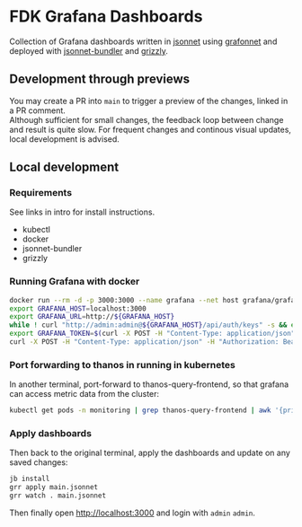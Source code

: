 # FDK Grafana Dashboards

Collection of Grafana dashboards
written in [jsonnet](https://jsonnet.org)
using [grafonnet](https://grafana.github.io/grafonnet-lib)
and deployed with [jsonnet-bundler](https://github.com/jsonnet-bundler/jsonnet-bundler)
and [grizzly](https://grafana.github.io/grizzly).

## Development through previews

You may create a PR into `main` to trigger a preview of the changes, linked in a PR comment.  
Although sufficient for small changes, the feedback loop between change and
result is quite slow. For frequent changes and continous visual updates, local
development is advised.

## Local development

### Requirements

See links in intro for install instructions.

- kubectl
- docker
- jsonnet-bundler
- grizzly

### Running Grafana with docker

```bash
docker run --rm -d -p 3000:3000 --name grafana --net host grafana/grafana
export GRAFANA_HOST=localhost:3000
export GRAFANA_URL=http://${GRAFANA_HOST}
while ! curl "http://admin:admin@${GRAFANA_HOST}/api/auth/keys" -s && echo ...; do sleep 1; done
export GRAFANA_TOKEN=$(curl -X POST -H "Content-Type: application/json" -d '{"name":"apikeycurl", "role": "Admin"}' "http://admin:admin@${GRAFANA_HOST}/api/auth/keys" | jq -r .key)
curl -X POST -H "Content-Type: application/json" -H "Authorization: Bearer $GRAFANA_TOKEN" -d "{\"uid\":\"prometheus\",\"name\":\"Prometheus\",\"type\":\"prometheus\",\"url\":\"http://localhost:9090\",\"access\":\"proxy\",\"basicAuth\":false}" $GRAFANA_URL/api/datasources
```

### Port forwarding to thanos in running in kubernetes

In another terminal, port-forward to thanos-query-frontend, so that grafana can access metric data from the cluster:

```bash
kubectl get pods -n monitoring | grep thanos-query-frontend | awk '{print $1}' | xargs -i kubectl port-forward -n monitoring {} 9090:10902
```

### Apply dashboards

Then back to the original terminal, apply the dashboards and update on any saved changes:

```bash
jb install
grr apply main.jsonnet
grr watch . main.jsonnet
```

Then finally open [http://localhost:3000](http://localhost:3000) and login with
`admin` `admin`.
